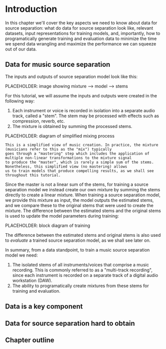 # Introduction

In this chapter we'll cover the key aspects we need to know about data for source separation: what do data for source 
separation look like, relevant datasets, input representations for training models, and, importantly, how to programatically
generate training and evaluation data to minimize the time we spend data wrangling and maximize the performance we can squeeze
out of our data.

## Data for music source separation

The inputs and outputs of source separation model look like this:

PLACEHOLDER: image showing mixture --> model --> stems

For this tutorial, we will assume the inputs and outputs were created in the following way:
1. Each instrument or voice is recorded in isolation into a separate audio track, called a "stem". The stem may be 
processed with effects such as compression, reverb, etc.
2. The mixture is obtained by summing the processed stems.

PLACEHOLDER: diagram of simplified mixing process 

```{note}
This is a simplified view of music creation. In practice, the mixture (musicians refer to this as the "mix") typically 
goes through a "mastering" step which includes the application of multiple non-linear transformations to the mixture signal
to produce the "master", which is rarely a simple sum of the stems. Nonetheless, this simplified view (no mastering) allows 
us to train models that produce compelling results, as we shall see throughout this tutorial. 
```

Since the master is not a linear sum of the stems, for training a source separation model we instead create our own mixture 
by summing the stems directly to create a linear mixture. When training a source separation model, we provide this mixture 
as input, the model outputs the estimated stems, and we compare these to the original stems that were used to create the 
mixture. The difference between the estimated stems and the original stems is used to update the model parameters during 
training:

PLACEHOLDER: block diagram of training

The difference between the estimated stems and original stems is also used to *evaluate* a trained source separation model,
as we shall see later on.

In summary, from a data standpoint, to train a music source separation model we need:
1. The isolated stems of all instruments/voices that comprise a music recording. This is commonly referred to as a
"multi-track recording", since each instrument is recorded on a separate track of a digital audio workstation (DAW).
2. The ability to programatically create mixtures from these stems for training and evaluation.


## Data is a key component

## Data for source separation hard to obtain

## Chapter outline
